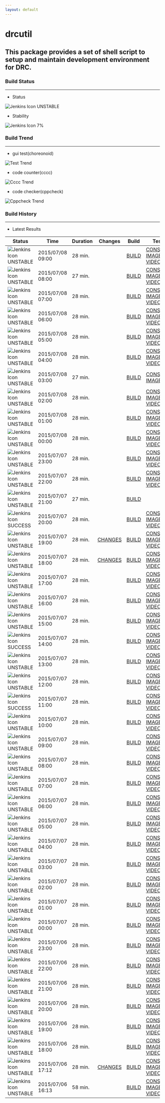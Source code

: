 ```yaml
---
layout: default
---
```

# drcutil
## This package provides a set of shell script to setup and maintain development environment for DRC.
### Build Status
___
* Status
  
![Jenkins Icon](http://jenkinshrg.github.io/images/48x48/yellow.png)
UNSTABLE
  
* Stability
  
![Jenkins Icon](http://jenkinshrg.github.io/images/48x48/health-00to19.png)
7%
  
### Build Trend
___
* gui test(choreonoid)
  
![Test Trend](http://jenkinshrg.github.io/drcutil/test.png)
  
* code counter(cccc)
  
![Cccc Trend](http://jenkinshrg.github.io/drcutil/cccc.png)
  
* code checker(cppcheck)
  
![Cppcheck Trend](http://jenkinshrg.github.io/drcutil/cppcheck.png)
  
### Build History
___
* Latest Results
  
|Status|Time|Duration|Changes|Build|Test|Note|
|---|---|---|---|---|---|---|
|![Jenkins Icon](http://jenkinshrg.github.io/images/24x24/yellow.png)UNSTABLE|2015/07/08 09:00|28 min.||[BUILD](https://drive.google.com/file/d/0B54sHwaxmuM4VnhycGJHNUNia1E/view?usp=drivesdk) |[CONSOLE](https://drive.google.com/file/d/0B54sHwaxmuM4QXgxVFpfdTRWLTg/view?usp=drivesdk) [IMAGE](https://drive.google.com/file/d/0B54sHwaxmuM4ZC1QOFVFOUNXLUk/edit?usp=drivesdk) [VIDEO](https://drive.google.com/file/d/0B54sHwaxmuM4VG1wSEtJV1RHSWM/edit?usp=drivesdk) |STOP RED|
|![Jenkins Icon](http://jenkinshrg.github.io/images/24x24/yellow.png)UNSTABLE|2015/07/08 08:00|27 min.||[BUILD](https://drive.google.com/file/d/0B54sHwaxmuM4QTRNYmt4TlJHcU0/view?usp=drivesdk) |[CONSOLE](https://drive.google.com/file/d/0B54sHwaxmuM4bFpPOXVvMGVtYUU/view?usp=drivesdk) [IMAGE](https://drive.google.com/file/d/0B54sHwaxmuM4TTJ4eHBTUFFpWFE/edit?usp=drivesdk) [VIDEO](https://drive.google.com/file/d/0B54sHwaxmuM4ekdWdklPdUlFdWc/edit?usp=drivesdk) |STOP NORMAL|
|![Jenkins Icon](http://jenkinshrg.github.io/images/24x24/yellow.png)UNSTABLE|2015/07/08 07:00|28 min.||[BUILD](https://drive.google.com/file/d/0B54sHwaxmuM4UUNSYldRY2NaUkk/view?usp=drivesdk) |[CONSOLE](https://drive.google.com/file/d/0B54sHwaxmuM4XzZ1ZGJ4OGYyUW8/view?usp=drivesdk) [IMAGE](https://drive.google.com/file/d/0B54sHwaxmuM4VDZJVE5vbHg3bDA/edit?usp=drivesdk) [VIDEO](https://drive.google.com/file/d/0B54sHwaxmuM4UllPeDJMUllTU0k/edit?usp=drivesdk) |STOP NORMAL|
|![Jenkins Icon](http://jenkinshrg.github.io/images/24x24/yellow.png)UNSTABLE|2015/07/08 06:00|28 min.||[BUILD](https://drive.google.com/file/d/0B54sHwaxmuM4Y0hHbDZLeXREZ1E/view?usp=drivesdk) |[CONSOLE](https://drive.google.com/file/d/0B54sHwaxmuM4cWdOczhGNGhPblE/view?usp=drivesdk) [IMAGE](https://drive.google.com/file/d/0B54sHwaxmuM4djB0eTFjblpRSW8/edit?usp=drivesdk) [VIDEO](https://drive.google.com/file/d/0B54sHwaxmuM4U1cxVHNlZEZxUHM/edit?usp=drivesdk) |STOP RED|
|![Jenkins Icon](http://jenkinshrg.github.io/images/24x24/yellow.png)UNSTABLE|2015/07/08 05:00|28 min.||[BUILD](https://drive.google.com/file/d/0B54sHwaxmuM4YS1QU3NtV25jeUk/view?usp=drivesdk) |[CONSOLE](https://drive.google.com/file/d/0B54sHwaxmuM4WGRQSm9yT0FadlE/view?usp=drivesdk) [IMAGE](https://drive.google.com/file/d/0B54sHwaxmuM4NkJGTnRpMm5uaEk/edit?usp=drivesdk) [VIDEO](https://drive.google.com/file/d/0B54sHwaxmuM4azllTk1aQUVVakU/edit?usp=drivesdk) |STOP NORMAL|
|![Jenkins Icon](http://jenkinshrg.github.io/images/24x24/yellow.png)UNSTABLE|2015/07/08 04:00|28 min.||[BUILD](https://drive.google.com/file/d/0B54sHwaxmuM4SjQ3eTZybURpbTg/view?usp=drivesdk) |[CONSOLE](https://drive.google.com/file/d/0B54sHwaxmuM4Z0I2SjN0dEhOM2M/view?usp=drivesdk) [IMAGE](https://drive.google.com/file/d/0B54sHwaxmuM4S2JORFhDdFdDNDA/edit?usp=drivesdk) [VIDEO](https://drive.google.com/file/d/0B54sHwaxmuM4M0MwVERUWThBd28/edit?usp=drivesdk) |STOP NORMAL|
|![Jenkins Icon](http://jenkinshrg.github.io/images/24x24/yellow.png)UNSTABLE|2015/07/08 03:00|27 min.||[BUILD](https://drive.google.com/file/d/0B54sHwaxmuM4Tnd5NjdYdXhOZ1U/view?usp=drivesdk) |[CONSOLE](https://drive.google.com/file/d/0B54sHwaxmuM4WWQ0d0dHZE44THM/view?usp=drivesdk) [IMAGE](https://drive.google.com/file/d/0B54sHwaxmuM4R19RdHVlQ3BTNzg/edit?usp=drivesdk) |STOP RED|
|![Jenkins Icon](http://jenkinshrg.github.io/images/24x24/yellow.png)UNSTABLE|2015/07/08 02:00|28 min.||[BUILD](https://drive.google.com/file/d/0B54sHwaxmuM4cDVJQVFhdUY2TGc/view?usp=drivesdk) |[CONSOLE](https://drive.google.com/file/d/0B54sHwaxmuM4STNaRFVhdURqYjg/view?usp=drivesdk) [IMAGE](https://drive.google.com/file/d/0B54sHwaxmuM4UkdPSXJ5Y0FZSms/edit?usp=drivesdk) [VIDEO](https://drive.google.com/file/d/0B54sHwaxmuM4Vl8xMWc3YkJtQ0E/edit?usp=drivesdk) |STOP NORMAL|
|![Jenkins Icon](http://jenkinshrg.github.io/images/24x24/yellow.png)UNSTABLE|2015/07/08 01:00|28 min.||[BUILD](https://drive.google.com/file/d/0B54sHwaxmuM4b3QtTlRlYTFvN0k/view?usp=drivesdk) |[CONSOLE](https://drive.google.com/file/d/0B54sHwaxmuM4dkFFWkJzRk05Uk0/view?usp=drivesdk) [IMAGE](https://drive.google.com/file/d/0B54sHwaxmuM4V28tQmpxaVRkZDQ/edit?usp=drivesdk) [VIDEO](https://drive.google.com/file/d/0B54sHwaxmuM4c1l1dGNUU3lEbWM/edit?usp=drivesdk) |STOP NORMAL|
|![Jenkins Icon](http://jenkinshrg.github.io/images/24x24/yellow.png)UNSTABLE|2015/07/08 00:00|28 min.||[BUILD](https://drive.google.com/file/d/0B54sHwaxmuM4blpVSHdXcTlWc2M/view?usp=drivesdk) |[CONSOLE](https://drive.google.com/file/d/0B54sHwaxmuM4TDJtSGNCMklZcFU/view?usp=drivesdk) [IMAGE](https://drive.google.com/file/d/0B54sHwaxmuM4TkZNOG1xSThRX0E/edit?usp=drivesdk) [VIDEO](https://drive.google.com/file/d/0B54sHwaxmuM4dlRtZ3BGLWJmbVE/edit?usp=drivesdk) |STOP NORMAL|
|![Jenkins Icon](http://jenkinshrg.github.io/images/24x24/yellow.png)UNSTABLE|2015/07/07 23:00|28 min.||[BUILD](https://drive.google.com/file/d/0B54sHwaxmuM4MjU2MXlMd2JWenc/view?usp=drivesdk) |[CONSOLE](https://drive.google.com/file/d/0B54sHwaxmuM4bXhLVkI4S3pXWUU/view?usp=drivesdk) [IMAGE](https://drive.google.com/file/d/0B54sHwaxmuM4X3phamx4Q2pPMFk/edit?usp=drivesdk) [VIDEO](https://drive.google.com/file/d/0B54sHwaxmuM4amZ3QlFwaEMtN1E/edit?usp=drivesdk) |STOP NORMAL|
|![Jenkins Icon](http://jenkinshrg.github.io/images/24x24/yellow.png)UNSTABLE|2015/07/07 22:00|28 min.||[BUILD](https://drive.google.com/file/d/0B54sHwaxmuM4M2ExOTkyTEppRWM/view?usp=drivesdk) |[CONSOLE](https://drive.google.com/file/d/0B54sHwaxmuM4Yzl1YmxaX29RSDA/view?usp=drivesdk) [IMAGE](https://drive.google.com/file/d/0B54sHwaxmuM4NGZySkZDYkRndTg/edit?usp=drivesdk) [VIDEO](https://drive.google.com/file/d/0B54sHwaxmuM4ZGI2VDFmbWZ0ejQ/edit?usp=drivesdk) |STOP NORMAL|
|![Jenkins Icon](http://jenkinshrg.github.io/images/24x24/yellow.png)UNSTABLE|2015/07/07 21:00|27 min.||[BUILD](https://drive.google.com/file/d/0B54sHwaxmuM4Tm51Y3dsa3dNcVU/view?usp=drivesdk) ||STOP NORMAL|
|![Jenkins Icon](http://jenkinshrg.github.io/images/24x24/blue.png)SUCCESS|2015/07/07 20:00|28 min.||[BUILD](https://drive.google.com/file/d/0B54sHwaxmuM4Zm1ydDRvQzdEdzQ/view?usp=drivesdk) |[CONSOLE](https://drive.google.com/file/d/0B54sHwaxmuM4NERZWDd4c05LRnM/view?usp=drivesdk) [IMAGE](https://drive.google.com/file/d/0B54sHwaxmuM4Q0xGRjBkZldLeXM/edit?usp=drivesdk) [VIDEO](https://drive.google.com/file/d/0B54sHwaxmuM4clNpNzl4bndkVkk/edit?usp=drivesdk) | |
|![Jenkins Icon](http://jenkinshrg.github.io/images/24x24/yellow.png)UNSTABLE|2015/07/07 19:00|28 min.|[CHANGES](https://drive.google.com/file/d/0B54sHwaxmuM4ZzVFX3BpbWh6eTQ/view?usp=drivesdk) |[BUILD](https://drive.google.com/file/d/0B54sHwaxmuM4aDlIeWhBeGhYX3c/view?usp=drivesdk) |[CONSOLE](https://drive.google.com/file/d/0B54sHwaxmuM4YTI0LWxsM0VZYlU/view?usp=drivesdk) [IMAGE](https://drive.google.com/file/d/0B54sHwaxmuM4TzlmczVFQmxVb1U/edit?usp=drivesdk) [VIDEO](https://drive.google.com/file/d/0B54sHwaxmuM4Vk1mYWpaVmc0Rjg/edit?usp=drivesdk) |STOP NORMAL|
|![Jenkins Icon](http://jenkinshrg.github.io/images/24x24/yellow.png)UNSTABLE|2015/07/07 18:00|28 min.|[CHANGES](https://drive.google.com/file/d/0B54sHwaxmuM4Yk9oeGxNTXhMWHM/view?usp=drivesdk) |[BUILD](https://drive.google.com/file/d/0B54sHwaxmuM4bDZLNE5lazc4WFE/view?usp=drivesdk) |[CONSOLE](https://drive.google.com/file/d/0B54sHwaxmuM4T3VrOHdmTzI0Y00/view?usp=drivesdk) [IMAGE](https://drive.google.com/file/d/0B54sHwaxmuM4eHk3dnpyU2F4aEk/edit?usp=drivesdk) [VIDEO](https://drive.google.com/file/d/0B54sHwaxmuM4SjhfdHNncWxoQU0/edit?usp=drivesdk) |STOP NORMAL|
|![Jenkins Icon](http://jenkinshrg.github.io/images/24x24/yellow.png)UNSTABLE|2015/07/07 17:00|28 min.||[BUILD](https://drive.google.com/file/d/0B54sHwaxmuM4d20zYjBmRWRUY0E/view?usp=drivesdk) |[CONSOLE](https://drive.google.com/file/d/0B54sHwaxmuM4WmRianRXa1ppTUU/view?usp=drivesdk) [IMAGE](https://drive.google.com/file/d/0B54sHwaxmuM4UFI3ZGpRaXBvS1U/edit?usp=drivesdk) [VIDEO](https://drive.google.com/file/d/0B54sHwaxmuM4MkRvQmtZSkR3QUE/edit?usp=drivesdk) |STOP RED|
|![Jenkins Icon](http://jenkinshrg.github.io/images/24x24/yellow.png)UNSTABLE|2015/07/07 16:00|28 min.||[BUILD](https://drive.google.com/file/d/0B54sHwaxmuM4SUdoNDFSZUxSNE0/view?usp=drivesdk) |[CONSOLE](https://drive.google.com/file/d/0B54sHwaxmuM4R3VONDRDVzBRdlU/view?usp=drivesdk) [IMAGE](https://drive.google.com/file/d/0B54sHwaxmuM4eW5QaDdvQ2NXNUk/edit?usp=drivesdk) [VIDEO](https://drive.google.com/file/d/0B54sHwaxmuM4ZFRDaWtWMDN2OTQ/edit?usp=drivesdk) |STOP NORMAL|
|![Jenkins Icon](http://jenkinshrg.github.io/images/24x24/yellow.png)UNSTABLE|2015/07/07 15:00|28 min.||[BUILD](https://drive.google.com/file/d/0B54sHwaxmuM4SHhZaHR2S05uUDg/view?usp=drivesdk) |[CONSOLE](https://drive.google.com/file/d/0B54sHwaxmuM4dDNkZ3p5WlhpbGc/view?usp=drivesdk) [IMAGE](https://drive.google.com/file/d/0B54sHwaxmuM4LXhickdOV1pzZW8/edit?usp=drivesdk) [VIDEO](https://drive.google.com/file/d/0B54sHwaxmuM4SGdKcGstSmlfLUU/edit?usp=drivesdk) |STOP NORMAL|
|![Jenkins Icon](http://jenkinshrg.github.io/images/24x24/blue.png)SUCCESS|2015/07/07 14:00|28 min.||[BUILD](https://drive.google.com/file/d/0B54sHwaxmuM4aVpyMVhaREx6WGM/view?usp=drivesdk) |[CONSOLE](https://drive.google.com/file/d/0B54sHwaxmuM4Q0tRN0M0Y0dSSGM/view?usp=drivesdk) [IMAGE](https://drive.google.com/file/d/0B54sHwaxmuM4dGFsZVlvTW15N1k/edit?usp=drivesdk) [VIDEO](https://drive.google.com/file/d/0B54sHwaxmuM4WC1yOVJoRXU3QlU/edit?usp=drivesdk) | |
|![Jenkins Icon](http://jenkinshrg.github.io/images/24x24/yellow.png)UNSTABLE|2015/07/07 13:00|28 min.||[BUILD](https://drive.google.com/file/d/0B54sHwaxmuM4el9jbUwyTTYxbEU/view?usp=drivesdk) |[CONSOLE](https://drive.google.com/file/d/0B54sHwaxmuM4S1FrRWExeklib2M/view?usp=drivesdk) [IMAGE](https://drive.google.com/file/d/0B54sHwaxmuM4Y2pNdkNlYTJrZTA/edit?usp=drivesdk) [VIDEO](https://drive.google.com/file/d/0B54sHwaxmuM4SERBM0NQelJxRmM/edit?usp=drivesdk) |STOP NORMAL|
|![Jenkins Icon](http://jenkinshrg.github.io/images/24x24/yellow.png)UNSTABLE|2015/07/07 12:00|28 min.||[BUILD](https://drive.google.com/file/d/0B54sHwaxmuM4cms2MGdETjVFb2M/view?usp=drivesdk) |[CONSOLE](https://drive.google.com/file/d/0B54sHwaxmuM4M01FNTVoTW1NWTA/view?usp=drivesdk) [IMAGE](https://drive.google.com/file/d/0B54sHwaxmuM4R2NyVlB0Qlp4czA/edit?usp=drivesdk) [VIDEO](https://drive.google.com/file/d/0B54sHwaxmuM4bl9HLXNzMjVTNzQ/edit?usp=drivesdk) |STOP RED|
|![Jenkins Icon](http://jenkinshrg.github.io/images/24x24/blue.png)SUCCESS|2015/07/07 11:00|28 min.||[BUILD](https://drive.google.com/file/d/0B54sHwaxmuM4b25VQjgxZ2VGbXc/view?usp=drivesdk) |[CONSOLE](https://drive.google.com/file/d/0B54sHwaxmuM4VkdkaXlyXzJJTVU/view?usp=drivesdk) [IMAGE](https://drive.google.com/file/d/0B54sHwaxmuM4dkJVMndMYVpRajg/edit?usp=drivesdk) [VIDEO](https://drive.google.com/file/d/0B54sHwaxmuM4M2hhWlpDSlFxa2s/edit?usp=drivesdk) | |
|![Jenkins Icon](http://jenkinshrg.github.io/images/24x24/yellow.png)UNSTABLE|2015/07/07 10:00|28 min.||[BUILD](https://drive.google.com/file/d/0B54sHwaxmuM4ZVVhNDd5NnhyMWc/view?usp=drivesdk) |[CONSOLE](https://drive.google.com/file/d/0B54sHwaxmuM4SFNjU24zT0k4U28/view?usp=drivesdk) [IMAGE](https://drive.google.com/file/d/0B54sHwaxmuM4Z1ltU1U0QThrUkE/edit?usp=drivesdk) [VIDEO](https://drive.google.com/file/d/0B54sHwaxmuM4d1IxSk9mNm16UFk/edit?usp=drivesdk) |STOP RED|
|![Jenkins Icon](http://jenkinshrg.github.io/images/24x24/yellow.png)UNSTABLE|2015/07/07 09:00|28 min.||[BUILD](https://drive.google.com/file/d/0B54sHwaxmuM4R0J3RU1KMDlhS0k/view?usp=drivesdk) |[CONSOLE](https://drive.google.com/file/d/0B54sHwaxmuM4Mk1mYVdHMTVTaHc/view?usp=drivesdk) [IMAGE](https://drive.google.com/file/d/0B54sHwaxmuM4cG05NmNFUnVRcVE/edit?usp=drivesdk) [VIDEO](https://drive.google.com/file/d/0B54sHwaxmuM4R0M3a0JTYy04bFU/edit?usp=drivesdk) |STOP NORMAL|
|![Jenkins Icon](http://jenkinshrg.github.io/images/24x24/yellow.png)UNSTABLE|2015/07/07 08:00|28 min.||[BUILD](https://drive.google.com/file/d/0B54sHwaxmuM4RHhTWFNDdXA4dGc/view?usp=drivesdk) |[CONSOLE](https://drive.google.com/file/d/0B54sHwaxmuM4RTlHbFNkc0NfNG8/view?usp=drivesdk) [IMAGE](https://drive.google.com/file/d/0B54sHwaxmuM4T3BhVVdIY0t3U2M/edit?usp=drivesdk) [VIDEO](https://drive.google.com/file/d/0B54sHwaxmuM4MUQ0a0RZVVdjbDA/edit?usp=drivesdk) |STOP RED|
|![Jenkins Icon](http://jenkinshrg.github.io/images/24x24/yellow.png)UNSTABLE|2015/07/07 07:00|28 min.||[BUILD](https://drive.google.com/file/d/0B54sHwaxmuM4dkk0NUQ1dE9TVWs/view?usp=drivesdk) |[CONSOLE](https://drive.google.com/file/d/0B54sHwaxmuM4eG4wTm5Rc1NVRWs/view?usp=drivesdk) [IMAGE](https://drive.google.com/file/d/0B54sHwaxmuM4eUY0LXE4OXNvNXc/edit?usp=drivesdk) [VIDEO](https://drive.google.com/file/d/0B54sHwaxmuM4VURNck5xRWNjTUE/edit?usp=drivesdk) |STOP NORMAL|
|![Jenkins Icon](http://jenkinshrg.github.io/images/24x24/yellow.png)UNSTABLE|2015/07/07 06:00|28 min.||[BUILD](https://drive.google.com/file/d/0B54sHwaxmuM4d1BvY1BNTlJuZFE/view?usp=drivesdk) |[CONSOLE](https://drive.google.com/file/d/0B54sHwaxmuM4c0YtalJuUUpQYXM/view?usp=drivesdk) [IMAGE](https://drive.google.com/file/d/0B54sHwaxmuM4NXpwWXNGWjRhbWM/edit?usp=drivesdk) [VIDEO](https://drive.google.com/file/d/0B54sHwaxmuM4LVFPbU5sa29iVnM/edit?usp=drivesdk) |STOP NORMAL|
|![Jenkins Icon](http://jenkinshrg.github.io/images/24x24/yellow.png)UNSTABLE|2015/07/07 05:00|28 min.||[BUILD](https://drive.google.com/file/d/0B54sHwaxmuM4dWtMM3I1WmdabWs/view?usp=drivesdk) |[CONSOLE](https://drive.google.com/file/d/0B54sHwaxmuM4Qkhla3F3VzdsaWc/view?usp=drivesdk) [IMAGE](https://drive.google.com/file/d/0B54sHwaxmuM4R3VGSGNHOXQxMHM/edit?usp=drivesdk) [VIDEO](https://drive.google.com/file/d/0B54sHwaxmuM4ejZ5cW4yYXVhUTg/edit?usp=drivesdk) |STOP NORMAL|
|![Jenkins Icon](http://jenkinshrg.github.io/images/24x24/yellow.png)UNSTABLE|2015/07/07 04:00|28 min.||[BUILD](https://drive.google.com/file/d/0B54sHwaxmuM4WVFyVEIyRTRPam8/view?usp=drivesdk) |[CONSOLE](https://drive.google.com/file/d/0B54sHwaxmuM4S3pmMF9mWUFBQmM/view?usp=drivesdk) [IMAGE](https://drive.google.com/file/d/0B54sHwaxmuM4NDlsTXlZVGNJUVU/edit?usp=drivesdk) [VIDEO](https://drive.google.com/file/d/0B54sHwaxmuM4OVE2cktWMV8xNGM/edit?usp=drivesdk) |STOP NORMAL|
|![Jenkins Icon](http://jenkinshrg.github.io/images/24x24/yellow.png)UNSTABLE|2015/07/07 03:00|28 min.||[BUILD](https://drive.google.com/file/d/0B54sHwaxmuM4UGtfZ3B5OHVhcVU/view?usp=drivesdk) |[CONSOLE](https://drive.google.com/file/d/0B54sHwaxmuM4WHJjNGtYYUxjTE0/view?usp=drivesdk) [IMAGE](https://drive.google.com/file/d/0B54sHwaxmuM4NnJNQkVienQtOXc/edit?usp=drivesdk) [VIDEO](https://drive.google.com/file/d/0B54sHwaxmuM4bnk1SWExY0lBQ3M/edit?usp=drivesdk) |STOP NORMAL|
|![Jenkins Icon](http://jenkinshrg.github.io/images/24x24/yellow.png)UNSTABLE|2015/07/07 02:00|28 min.||[BUILD](https://drive.google.com/file/d/0B54sHwaxmuM4d3hlSzZDaFhuQnM/view?usp=drivesdk) |[CONSOLE](https://drive.google.com/file/d/0B54sHwaxmuM4X2NOU0RnTG5Md0E/view?usp=drivesdk) [IMAGE](https://drive.google.com/file/d/0B54sHwaxmuM4RUZTajg2YVZEVzA/edit?usp=drivesdk) [VIDEO](https://drive.google.com/file/d/0B54sHwaxmuM4OHJDNF8zdnB4Tmc/edit?usp=drivesdk) |STOP NORMAL|
|![Jenkins Icon](http://jenkinshrg.github.io/images/24x24/yellow.png)UNSTABLE|2015/07/07 01:00|28 min.||[BUILD](https://drive.google.com/file/d/0B54sHwaxmuM4SC1wbi11QmVORWc/view?usp=drivesdk) |[CONSOLE](https://drive.google.com/file/d/0B54sHwaxmuM4NUhVTVBjSmhZWFU/view?usp=drivesdk) [IMAGE](https://drive.google.com/file/d/0B54sHwaxmuM4LXpnV0dNckZHUUE/edit?usp=drivesdk) [VIDEO](https://drive.google.com/file/d/0B54sHwaxmuM4RERSZGRCMWdHd2M/edit?usp=drivesdk) |STOP NORMAL|
|![Jenkins Icon](http://jenkinshrg.github.io/images/24x24/yellow.png)UNSTABLE|2015/07/07 00:00|28 min.||[BUILD](https://drive.google.com/file/d/0B54sHwaxmuM4RFU4TTlLbzhtbkE/view?usp=drivesdk) |[CONSOLE](https://drive.google.com/file/d/0B54sHwaxmuM4cExJNFF5NFk0dzA/view?usp=drivesdk) [IMAGE](https://drive.google.com/file/d/0B54sHwaxmuM4VFZFc0c5NEZ0SHM/edit?usp=drivesdk) [VIDEO](https://drive.google.com/file/d/0B54sHwaxmuM4bFVTazFxYWJTVDA/edit?usp=drivesdk) |STOP NORMAL|
|![Jenkins Icon](http://jenkinshrg.github.io/images/24x24/yellow.png)UNSTABLE|2015/07/06 23:00|28 min.||[BUILD](https://drive.google.com/file/d/0B54sHwaxmuM4SGV6cjFpQUh5MXM/view?usp=drivesdk) |[CONSOLE](https://drive.google.com/file/d/0B54sHwaxmuM4WVdXMExoaEVHSVE/view?usp=drivesdk) [IMAGE](https://drive.google.com/file/d/0B54sHwaxmuM4dmpLcEgzQ1ZhNFk/edit?usp=drivesdk) [VIDEO](https://drive.google.com/file/d/0B54sHwaxmuM4R0FIMEhpelI3V0E/edit?usp=drivesdk) |STOP NORMAL|
|![Jenkins Icon](http://jenkinshrg.github.io/images/24x24/yellow.png)UNSTABLE|2015/07/06 22:00|28 min.||[BUILD](https://drive.google.com/file/d/0B54sHwaxmuM4ZGFFbEdTdFh5eE0/view?usp=drivesdk) |[CONSOLE](https://drive.google.com/file/d/0B54sHwaxmuM4UTg5QThuOTlfREk/view?usp=drivesdk) [IMAGE](https://drive.google.com/file/d/0B54sHwaxmuM4TTZ3SkUxQlQ2aUU/edit?usp=drivesdk) [VIDEO](https://drive.google.com/file/d/0B54sHwaxmuM4MHo0bDJFZHVEcFE/edit?usp=drivesdk) |STOP NORMAL|
|![Jenkins Icon](http://jenkinshrg.github.io/images/24x24/yellow.png)UNSTABLE|2015/07/06 21:00|28 min.||[BUILD](https://drive.google.com/file/d/0B54sHwaxmuM4NHR1YmV0YkxLdEU/view?usp=drivesdk) |[CONSOLE](https://drive.google.com/file/d/0B54sHwaxmuM4UWUwY3VuSS14YUk/view?usp=drivesdk) [IMAGE](https://drive.google.com/file/d/0B54sHwaxmuM4U1dUY3U3Yzlvenc/edit?usp=drivesdk) [VIDEO](https://drive.google.com/file/d/0B54sHwaxmuM4Zzd4dEtLV0FodTQ/edit?usp=drivesdk) |STOP NORMAL|
|![Jenkins Icon](http://jenkinshrg.github.io/images/24x24/yellow.png)UNSTABLE|2015/07/06 20:00|28 min.||[BUILD](https://drive.google.com/file/d/0B54sHwaxmuM4QlRUZzFKNDRsTGM/view?usp=drivesdk) |[CONSOLE](https://drive.google.com/file/d/0B54sHwaxmuM4MzdUYzJvU3BCYkk/view?usp=drivesdk) [IMAGE](https://drive.google.com/file/d/0B54sHwaxmuM4bGVZc1dMZmc4dkk/edit?usp=drivesdk) [VIDEO](https://drive.google.com/file/d/0B54sHwaxmuM4WWdsMm5weS0wZ0k/edit?usp=drivesdk) |STOP NORMAL|
|![Jenkins Icon](http://jenkinshrg.github.io/images/24x24/yellow.png)UNSTABLE|2015/07/06 19:00|28 min.||[BUILD](https://drive.google.com/file/d/0B54sHwaxmuM4Y2JJdzNpTlg3bG8/view?usp=drivesdk) |[CONSOLE](https://drive.google.com/file/d/0B54sHwaxmuM4QmNhLThudXRxQVE/view?usp=drivesdk) [IMAGE](https://drive.google.com/file/d/0B54sHwaxmuM4LUR1UUZPN1VWZG8/edit?usp=drivesdk) [VIDEO](https://drive.google.com/file/d/0B54sHwaxmuM4QjBoUlh6TXFHaVE/edit?usp=drivesdk) |STOP NORMAL|
|![Jenkins Icon](http://jenkinshrg.github.io/images/24x24/yellow.png)UNSTABLE|2015/07/06 18:00|28 min.||[BUILD](https://drive.google.com/file/d/0B54sHwaxmuM4SEFWVHk1TENmbDA/view?usp=drivesdk) |[CONSOLE](https://drive.google.com/file/d/0B54sHwaxmuM4T3VyQldoYzhVRHc/view?usp=drivesdk) [IMAGE](https://drive.google.com/file/d/0B54sHwaxmuM4YVM0eTdYZjBFbVk/edit?usp=drivesdk) [VIDEO](https://drive.google.com/file/d/0B54sHwaxmuM4dUZSNmRKWEg3M2s/edit?usp=drivesdk) |STOP RED|
|![Jenkins Icon](http://jenkinshrg.github.io/images/24x24/yellow.png)UNSTABLE|2015/07/06 17:12|28 min.|[CHANGES](https://drive.google.com/file/d/0B54sHwaxmuM4VHBQYll6MGp3OVk/view?usp=drivesdk) |[BUILD](https://drive.google.com/file/d/0B54sHwaxmuM4cGpRc0pfYUZFdkU/view?usp=drivesdk) |[CONSOLE](https://drive.google.com/file/d/0B54sHwaxmuM4YnVCNG1XeEdFdHc/view?usp=drivesdk) [IMAGE](https://drive.google.com/file/d/0B54sHwaxmuM4YmhNSS1XZFNkN1k/edit?usp=drivesdk) [VIDEO](https://drive.google.com/file/d/0B54sHwaxmuM4eldSeWhHZE5Lb1U/edit?usp=drivesdk) |STOP RED|
|![Jenkins Icon](http://jenkinshrg.github.io/images/24x24/yellow.png)UNSTABLE|2015/07/06 16:13|58 min.||[BUILD](https://drive.google.com/file/d/0B54sHwaxmuM4amkwQWFNVVdnY3M/view?usp=drivesdk) |[CONSOLE](https://drive.google.com/file/d/0B54sHwaxmuM4MWNEOVVBcHFlNjg/view?usp=drivesdk) [IMAGE](https://drive.google.com/file/d/0B54sHwaxmuM4T2ctdE50bE92Rm8/edit?usp=drivesdk) [VIDEO](https://drive.google.com/file/d/0B54sHwaxmuM4LUJ4UGp0UllsR2M/edit?usp=drivesdk) |STOP RED|
